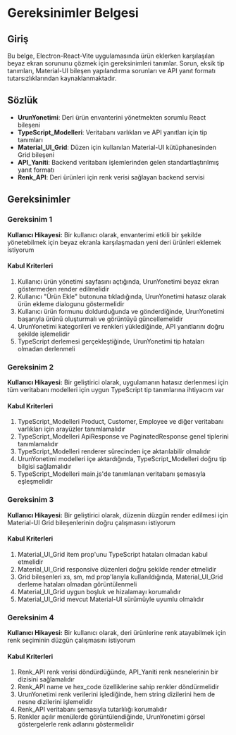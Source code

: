 # Gereksinimler Belgesi

## Giriş

Bu belge, Electron-React-Vite uygulamasında ürün eklerken karşılaşılan beyaz ekran sorununu çözmek için gereksinimleri tanımlar. Sorun, eksik tip tanımları, Material-UI bileşen yapılandırma sorunları ve API yanıt formatı tutarsızlıklarından kaynaklanmaktadır.

## Sözlük

- **UrunYonetimi**: Deri ürün envanterini yönetmekten sorumlu React bileşeni
- **TypeScript_Modelleri**: Veritabanı varlıkları ve API yanıtları için tip tanımları
- **Material_UI_Grid**: Düzen için kullanılan Material-UI kütüphanesinden Grid bileşeni
- **API_Yaniti**: Backend veritabanı işlemlerinden gelen standartlaştırılmış yanıt formatı
- **Renk_API**: Deri ürünleri için renk verisi sağlayan backend servisi

## Gereksinimler

### Gereksinim 1

**Kullanıcı Hikayesi:** Bir kullanıcı olarak, envanterimi etkili bir şekilde yönetebilmek için beyaz ekranla karşılaşmadan yeni deri ürünleri eklemek istiyorum

#### Kabul Kriterleri

1. Kullanıcı ürün yönetimi sayfasını açtığında, UrunYonetimi beyaz ekran göstermeden render edilmelidir
2. Kullanıcı "Ürün Ekle" butonuna tıkladığında, UrunYonetimi hatasız olarak ürün ekleme dialogunu göstermelidir
3. Kullanıcı ürün formunu doldurduğunda ve gönderdiğinde, UrunYonetimi başarıyla ürünü oluşturmalı ve görüntüyü güncellemelidir
4. UrunYonetimi kategorileri ve renkleri yüklediğinde, API yanıtlarını doğru şekilde işlemelidir
5. TypeScript derlemesi gerçekleştiğinde, UrunYonetimi tip hataları olmadan derlenmeli

### Gereksinim 2

**Kullanıcı Hikayesi:** Bir geliştirici olarak, uygulamanın hatasız derlenmesi için tüm veritabanı modelleri için uygun TypeScript tip tanımlarına ihtiyacım var

#### Kabul Kriterleri

1. TypeScript_Modelleri Product, Customer, Employee ve diğer veritabanı varlıkları için arayüzler tanımlamalıdır
2. TypeScript_Modelleri ApiResponse ve PaginatedResponse genel tiplerini tanımlamalıdır
3. TypeScript_Modelleri renderer sürecinden içe aktarılabilir olmalıdır
4. UrunYonetimi modelleri içe aktardığında, TypeScript_Modelleri doğru tip bilgisi sağlamalıdır
5. TypeScript_Modelleri main.js'de tanımlanan veritabanı şemasıyla eşleşmelidir

### Gereksinim 3

**Kullanıcı Hikayesi:** Bir geliştirici olarak, düzenin düzgün render edilmesi için Material-UI Grid bileşenlerinin doğru çalışmasını istiyorum

#### Kabul Kriterleri

1. Material_UI_Grid item prop'unu TypeScript hataları olmadan kabul etmelidir
2. Material_UI_Grid responsive düzenleri doğru şekilde render etmelidir
3. Grid bileşenleri xs, sm, md prop'larıyla kullanıldığında, Material_UI_Grid derleme hataları olmadan görüntülenmeli
4. Material_UI_Grid uygun boşluk ve hizalamayı korumalıdır
5. Material_UI_Grid mevcut Material-UI sürümüyle uyumlu olmalıdır

### Gereksinim 4

**Kullanıcı Hikayesi:** Bir kullanıcı olarak, deri ürünlerine renk atayabilmek için renk seçiminin düzgün çalışmasını istiyorum

#### Kabul Kriterleri

1. Renk_API renk verisi döndürdüğünde, API_Yaniti renk nesnelerinin bir dizisini sağlamalıdır
2. Renk_API name ve hex_code özelliklerine sahip renkler döndürmelidir
3. UrunYonetimi renk verilerini işlediğinde, hem string dizilerini hem de nesne dizilerini işlemelidir
4. Renk_API veritabanı şemasıyla tutarlılığı korumalıdır
5. Renkler açılır menülerde görüntülendiğinde, UrunYonetimi görsel göstergelerle renk adlarını göstermelidir